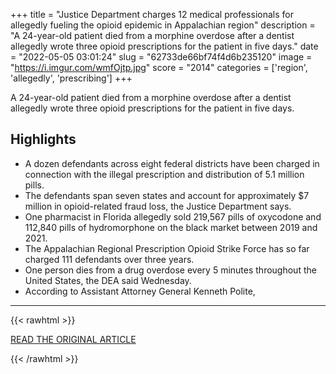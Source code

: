 +++
title = "Justice Department charges 12 medical professionals for allegedly fueling the opioid epidemic in Appalachian region"
description = "A 24-year-old patient died from a morphine overdose after a dentist allegedly wrote three opioid prescriptions for the patient in five days."
date = "2022-05-05 03:01:24"
slug = "62733de66bf74f4d6b235120"
image = "https://i.imgur.com/wmfOjtp.jpg"
score = "2014"
categories = ['region', 'allegedly', 'prescribing']
+++

A 24-year-old patient died from a morphine overdose after a dentist allegedly wrote three opioid prescriptions for the patient in five days.

## Highlights

- A dozen defendants across eight federal districts have been charged in connection with the illegal prescription and distribution of 5.1 million pills.
- The defendants span seven states and account for approximately $7 million in opioid-related fraud loss, the Justice Department says.
- One pharmacist in Florida allegedly sold 219,567 pills of oxycodone and 112,840 pills of hydromorphone on the black market between 2019 and 2021.
- The Appalachian Regional Prescription Opioid Strike Force has so far charged 111 defendants over three years.
- One person dies from a drug overdose every 5 minutes throughout the United States, the DEA said Wednesday.
- According to Assistant Attorney General Kenneth Polite,

---

{{< rawhtml >}}
  <p class="article-category">
    <a target="_blank" href="https://www.cbsnews.com/news/justice-department-charges-12-medical-professionals-for-allegedly-fueling-the-opioid-epidemic-in-the-appalachia-region/">READ THE ORIGINAL ARTICLE</a>
  </p>
{{< /rawhtml >}}
